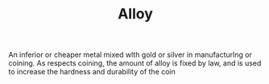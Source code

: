 ---
title: Alloy
letter: A
permalink: "/definitions/alloy.html"
body: An inferior or cheaper metal mixed wlth gold or silver in manufacturlng or coining.
  As respects coining, the amount of alloy is fixed by law, and is used to increase
  the hardness and durability of the coin
published_at: '2018-07-07'
layout: post
---